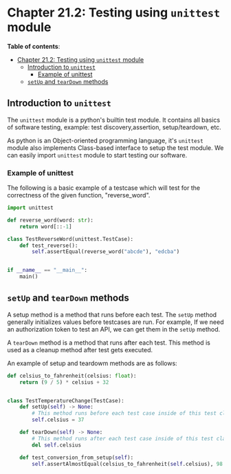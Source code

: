 # Chapter 21.2: Testing using `unittest` module

**Table of contents**:
- [Chapter 21.2: Testing using `unittest` module](#chapter-212-testing-using-unittest-module)
  - [Introduction to `unittest`](#introduction-to-unittest)
    - [Example of unittest](#example-of-unittest)
  - [`setUp` and `tearDown` methods](#setup-and-teardown-methods)



## Introduction to `unittest`

The `unittest` module is a python's builtin test module. It contains all basics
of software testing, example: test discovery,assertion, setup/teardown, etc.

As python is an Object-oriented programming language, it's `unittest` module
also implements Class-based interface to setup the test module. We can easily
import `unittest` module to start testing our software.

### Example of unittest

The following is a basic example of a testcase which will test for the
correctness of the given function, "reverse_word".

```python
import unittest

def reverse_word(word: str):
    return word[::-1]

class TestReverseWord(unittest.TestCase):
    def test_reverse():
        self.assertEqual(reverse_word("abcde"), "edcba")


if __name__ == "__main__":
    main()
```

## `setUp` and `tearDown` methods

A setup method is a method that runs before each test. The `setUp` method
generally initializes values before testcases are run. For example, If we need
an authorization token to test an API, we can get them in the `setUp` method.

A `tearDown` method is a method that runs after each test. This method is used
as a cleanup method after test gets executed.

An example of setup and teardowm methods are as follows:
```python
def celsius_to_fahrenheit(celsius: float):
    return (9 / 5) * celsius + 32


class TestTemperatureChange(TestCase):
    def setUp(self) -> None:
        # This method runs before each test case inside of this test class
        self.celsius = 37

    def tearDown(self) -> None:
        # This method runs after each test case inside of this test class
        del self.celsius

    def test_conversion_from_setup(self):
        self.assertAlmostEqual(celsius_to_fahrenheit(self.celsius), 98.6)

```
